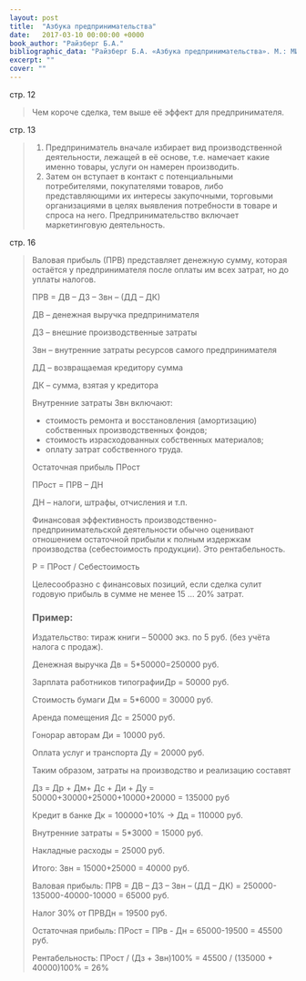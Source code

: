 ```yaml
---
layout: post
title:  "Азбука предпринимательства"
date:   2017-03-10 00:00:00 +0000
book_author: "Райзберг Б.А."
bibliographic_data: "Райзберг Б.А. «Азбука предпринимательства». М.: МИП «Дума», 1991 г. – 61 с."
excerpt: ""
cover: ""
---
```


стр. 12

> Чем короче сделка, тем выше её эффект для предпринимателя.

стр. 13

> 1. Предприниматель вначале избирает вид производственной деятельности, лежащей в её основе, т.е. намечает какие именно товары, услуги он намерен производить.
> 2. Затем он вступает в контакт с потенциальными потребителями, покупателями товаров, либо представляющими их интересы закупочными, торговыми организациями в целях выявления потребности в товаре и спроса на него. Предпринимательство включает маркетинговую деятельность.

стр. 16

> Валовая прибыль (ПРВ) представляет денежную сумму, которая остаётся у предпринимателя после оплаты им всех затрат, но до уплаты налогов.
>
> ПРВ = ДВ – ДЗ – Звн – (ДД – ДК)
>
> ДВ – денежная выручка предпринимателя
>
> ДЗ – внешние производственные затраты
>
> Звн – внутренние затраты ресурсов самого предпринимателя
>
> ДД – возвращаемая кредитору сумма
>
> ДК – сумма, взятая у кредитора
>
> Внутренние затраты Звн включают:
>
> - стоимость ремонта и восстановления (амортизацию) собственных производственных фондов;
> - стоимость израсходованных собственных материалов;
> - оплату затрат собственного труда.
>
> Остаточная прибыль ПРост
>
> ПРост = ПРВ – ДН
>
> ДН – налоги, штрафы, отчисления и т.п.
>
> Финансовая эффективность производственно-предпринимательской деятельности обычно оценивают отношением остаточной прибыли к полным издержкам производства (себестоимость продукции). Это рентабельность.
>
> Р = ПРост / Себестоимость
>
> Целесообразно с финансовых позиций, если сделка сулит годовую прибыль в сумме не менее 15 … 20% затрат.
>
> ### Пример:
>
> Издательство: тираж книги – 50000 экз. по 5 руб. (без учёта налога с продаж). 
>
> Денежная выручка Дв = 5*50000=250000 руб.
>
> Зарплата работников типографииДр = 50000 руб.
>
> Стоимость бумаги 		Дм = 5*6000 = 30000 руб.
>
> Аренда помещения 		Дс = 25000 руб.
>
> Гонорар авторам 			Ди = 10000 руб.
>
> Оплата услуг и транспорта 	Ду = 20000 руб.
>
> Таким образом, затраты на производство и реализацию составят 
>
> Дз = Др + Дм+ Дс + Ди + Ду = 50000+30000+25000+10000+20000 = 135000 руб
>
> Кредит в банке 			Дк = 100000+10% → Дд = 110000 руб.
>
> Внутренние затраты = 5*3000 = 15000 руб.
>
> Накладные расходы = 25000 руб.
>
> Итого: Звн = 15000+25000 = 40000 руб.
>
> Валовая прибыль: ПРВ = ДВ – ДЗ – Звн – (ДД – ДК) = 250000-135000-40000-10000 = 65000 руб.
>
> Налог 30% от ПРВДн = 19500 руб.
>
> Остаточная прибыль: ПРост = ПРв - Дн = 65000-19500 = 45500 руб.
>
> Рентабельность: ПРост / (Дз + Звн)100% = 45500 / (135000 + 40000)100% = 26%

